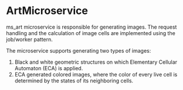 # ArtMicroservice

ms_art microservice is responsible for generating images.
The request handling and the calculation of image cells are implemented using the job/worker pattern. 

The microservice supports generating two types of images: 
  1. Black and white geometric structures on which Elementary Cellular Automaton (ECA) is applied.
  2. ECA generated colored images, where the color of every live cell is determined by the states of its neighboring cells.
